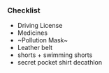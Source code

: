 ### Checklist

* Driving License
* Medicines
* ~Pollution Mask~
* Leather belt
* shorts + swimming shorts
* secret pocket shirt decathlon


